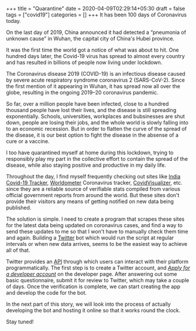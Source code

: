 +++
title = "Quarantine"
date = 2020-04-09T02:29:14+05:30
draft = false
tags = ["covid19"]
categories = []
+++
It has been 100 days of Coronavirus today.

On the last day of 2019, China announced it had detected a “pneumonia of unknown cause” in  Wuhan, the capital city of China's Hubei province.

It was the first time the world got a notice of what was about to hit.
One hundred days later, the Covid-19 virus has spread to almost every country and has resulted in billions of people now living under lockdown. 

The Coronavirus disease 2019 (COVID-19) is an infectious disease caused by severe acute respiratory syndrome coronavirus 2 (SARS-CoV-2). Since the first mention of it appearing in Wuhan, it has spread now all over the globe, resulting in the ongoing 2019–20 coronavirus pandemic.

So far, over a million people have been infected, close to a hundred thousand people have lost their lives, and the disease is still spreading exponentially.
Schools, universities, workplaces and bubsinesses are shut down, people are losing their jobs, and the whole world is slowly falling into to an economic recession.
But in order to flatten the curve of the spread of the disease, it is our best option to fight the disease in the absense of a cure or a vaccine.

I too have quarantined myself at home during this lockdown, trying to responsibly play my part in the collective effort to contain the spread of the disease, while also staying positive and productive in my daily life.

Throughout the day, I find myself frequently checking out sites like [India Covid-19 Tracker](covid19india.org), [Worldometer](worldometers.info/coronavirus/) Coronavirus tracker, [CovidVisualizer](covidvisualizer.com), etc. since they are a reliable source of verifiable stats compiled from various official government reports from around the world.
But these sites don't provide their visitors any means of getting notified on new data being published.

The solution is simple. I need to create a program that scrapes these sites for the latest data being updated on coronavirus cases, and find a way to send these updates to me so that I won't have to manually check them time and again.
Building a [Twitter](twitter.com) bot which would run the script at regular intervals or when new data arrives, seems to be the easiest way to achieve all of that.

Twitter provides an [API](https://developer.twitter.com) through which users can interact with their platform programmatically.
The first step is to create a Twitter account, and _[Apply for a developer account](developer.twitter.com/en/apply-for-access)_ on the developer page.
After answering out some basic questionnaire, submit it for review to Twitter, which may take a couple of days.
Once the verification is complete, we can start creating the app and develop the code for the bot.

In the next part of this story, we will look into the process of actually developing the bot and hosting it online so that it works round the clock.

Stay tuned!

